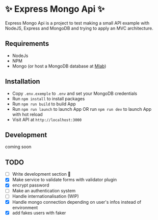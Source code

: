 # :sparkles: Express Mongo Api :sparkles:

Express Mongo Api is a project to test making a small API example with NodeJS, Express and MongoDB and trying to apply an MVC architecture.

## Requirements
* NodeJs
* NPM
* Mongo (or host a MongoDB database at [Mlab](https://mlab.com/))

## Installation
* Copy `.env.exemple` to `.env` and set your MongoDB credentials
* Run `npm install` to install packages
* Run `npm run build` to build App
* Run `npm run launch` to launch App OR run `npm run dev` to launch App with hot reload
* Visit API at `http://localhost:3000`

## Development

coming soon

## TODO

* [ ] Write development section :memo:
* [x] Make service to validate forms with validator plugin
* [x] encrypt password
* [ ] Make an authentication system
* [ ] Handle internationalisation (WIP)
* [x] Handle mongo connection depending on user's infos instead of environment
* [x] add fakes users with faker
